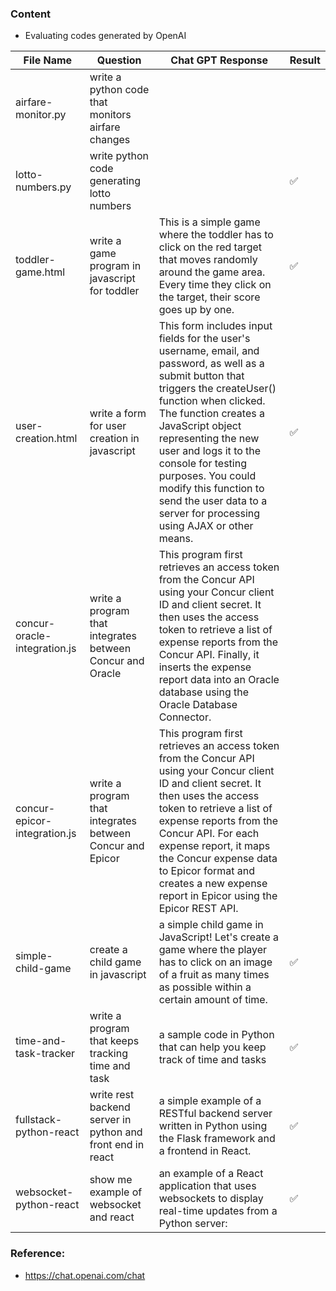 ### Content
- Evaluating codes generated by OpenAI

| File Name | Question | Chat GPT Response | Result | 
|-------------------------|----------------------------------------------------------|----------------------------------------------------------|----|
| airfare-monitor.py | write a python code that monitors airfare changes | |          |
| lotto-numbers.py | write python code generating lotto numbers | |:white_check_mark:|
| toddler-game.html | write a game program in javascript for toddler | This is a simple game where the toddler has to click on the red target that moves randomly around the game area. Every time they click on the target, their score goes up by one. |:white_check_mark:|
| user-creation.html | write a form for user creation in javascript | This form includes input fields for the user's username, email, and password, as well as a submit button that triggers the createUser() function when clicked. The function creates a JavaScript object representing the new user and logs it to the console for testing purposes. You could modify this function to send the user data to a server for processing using AJAX or other means. | :white_check_mark: |
| concur-oracle-integration.js | write a program that integrates between Concur and Oracle | This program first retrieves an access token from the Concur API using your Concur client ID and client secret. It then uses the access token to retrieve a list of expense reports from the Concur API. Finally, it inserts the expense report data into an Oracle database using the Oracle Database Connector.
| concur-epicor-integration.js | write a program that integrates between Concur and Epicor | This program first retrieves an access token from the Concur API using your Concur client ID and client secret. It then uses the access token to retrieve a list of expense reports from the Concur API. For each expense report, it maps the Concur expense data to Epicor format and creates a new expense report in Epicor using the Epicor REST API. | |
| simple-child-game | create a child game in javascript | a simple child game in JavaScript! Let's create a game where the player has to click on an image of a fruit as many times as possible within a certain amount of time. | :white_check_mark:|
| time-and-task-tracker | write a program that keeps tracking time and task | a sample code in Python that can help you keep track of time and tasks | :white_check_mark:|
| fullstack-python-react | write rest backend server in python and front end in react | a simple example of a RESTful backend server written in Python using the Flask framework and a frontend in React. | :white_check_mark:|
| websocket-python-react | show me example of websocket and react| an example of a React application that uses websockets to display real-time updates from a Python server: | :white_check_mark:|

### Reference:
- https://chat.openai.com/chat